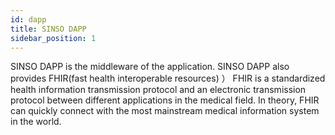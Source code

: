 ```yaml
---
id: dapp
title: SINSO DAPP
sidebar_position: 1
---
```


SINSO DAPP is the middleware of the application. SINSO DAPP also provides FHIR(fast health interoperable resources) ） FHIR is a standardized health information transmission protocol and an electronic transmission protocol between different applications in the medical field. In theory, FHIR can quickly connect with the most mainstream medical information system in the world.
